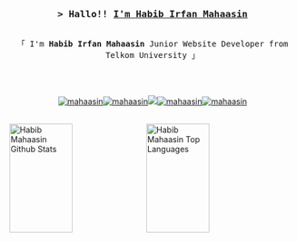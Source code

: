 <!-- Intro  -->
<h3 align="center">
        <samp>&gt; Hallo!!
                <b><a target="_blank" href="https://mahaasin.my.id/portofolio">I'm Habib Irfan Mahaasin</a></b>
        </samp>
</h3>
<p align="center">
        <samp>
                <br>
                「 I'm <b>Habib Irfan Mahaasin</b> Junior Website Developer from Telkom University 」
                <br>
                <br>
          <br><br>
        </samp>
</p>

<p align="center">
         <a href="https://mahaasin.my.id" target="blank"><img src="https://img.shields.io/badge/Website-DC143C?style=for-the-badge&logo=medium&logoColor=white" alt="mahaasin" /></a><a href="https://www.linkedin.com/in/habib-irfan-mahaasin/" target="_blank"><img src="https://img.shields.io/badge/LinkedIn-0077B5?style=for-the-badge&logo=linkedin&logoColor=white" alt="mahaasin"/></a><a href="https://twitter.com/mahaasinn" target="_blank"><img src="https://img.shields.io/badge/Twitter-1DA1F2?style=for-the-badge&logo=twitter&logoColor=white" /></a><a href="https://instagram.com/mahaasinn" target="_blank"><img src="https://img.shields.io/badge/Instagram-fe4164?style=for-the-badge&logo=instagram&logoColor=white" alt="mahaasin" /></a><a href="https://www.facebook.com/Habibirf/" target="_blank"><img src="https://img.shields.io/badge/Facebook-20BEFF?&style=for-the-badge&logo=facebook&logoColor=white" alt="mahaasin"  /></a> 
</p>

<br/>

<!-- <p align="center">
  <a href="https://github.com/habibmahaasin">
    <img src="https://denvercoder1-github-readme-stats.vercel.app/api/top-langs/?username=habibmahaasin&langs_count=8&layout=compact&theme=react&border_color=27A1DD&bg_color=0D1117&title_color=27A1DD&icon_color=27A1DD" alt="Mahaasin's GitHub streak"/>
  </a>
</p> -->

<a> 
    <a href="https://github.com/alsiam"><img alt="Habib Mahaasin Github Stats" src="https://denvercoder1-github-readme-stats.vercel.app/api?username=habibmahaasin&show_icons=true&count_private=true&theme=react&border_color=27A1DD&bg_color=0D1117&title_color=27A1DD&icon_color=27A1DD" height="192px" width="47%"/></a>
  <a href="https://github.com/alsiam"><img alt="Habib Mahaasin Top Languages" src="https://github-readme-streak-stats.herokuapp.com?user=habibmahaasin&theme=github-dark&border_radius=5&fire=27A1DD&border=27A1DD&ring=27A1DD&currStreakLabel=27A1DD&dates=27A1DD&stroke=27A1DD" height="192px" width="47%"/></a>
  <br/>
</a>
